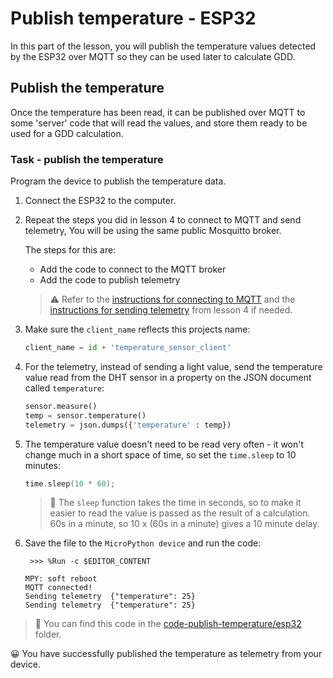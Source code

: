 # Publish temperature - ESP32

In this part of the lesson, you will publish the temperature values detected by the ESP32 over MQTT so they can be used later to calculate GDD.

## Publish the temperature

Once the temperature has been read, it can be published over MQTT to some 'server' code that will read the values, and store them ready to be used for a GDD calculation.

### Task - publish the temperature

Program the device to publish the temperature data.

1. Connect the ESP32 to the computer.

1. Repeat the steps you did in lesson 4 to connect to MQTT and send telemetry, You will be using the same public Mosquitto broker.

    The steps for this are:

    - Add the code to connect to the MQTT broker
    - Add the code to publish telemetry

    > ⚠️ Refer to the [instructions for connecting to MQTT](../../../1-getting-started/lessons/4-connect-internet/esp32-mqtt.md) and the [instructions for sending telemetry](../../../1-getting-started/lessons/4-connect-internet/esp32-telemetry.md) from lesson 4 if needed.

1. Make sure the `client_name` reflects this projects name:

    ```python
    client_name = id + 'temperature_sensor_client'
    ```

1. For the telemetry, instead of sending a light value, send the temperature value read from the DHT sensor in a property on the JSON document called `temperature`:

    ```python
    sensor.measure()
    temp = sensor.temperature()
    telemetry = json.dumps({'temperature' : temp})
    ```

1. The temperature value doesn't need to be read very often - it won't change much in a short space of time, so set the `time.sleep` to 10 minutes:

    ```cpp
    time.sleep(10 * 60);
    ```

    > 💁 The `sleep` function takes the time in seconds, so to make it easier to read the value is passed as the result of a calculation. 60s in a minute, so 10 x (60s in a minute) gives a 10 minute delay.

1. Save the file to the `MicroPython device` and run the code:

    ```output
     >>> %Run -c $EDITOR_CONTENT

    MPY: soft reboot
    MQTT connected!
    Sending telemetry  {"temperature": 25}
    Sending telemetry  {"temperature": 25}
    ```

> 💁 You can find this code in the [code-publish-temperature/esp32](code-publish-temperature/esp32) folder.

😀 You have successfully published the temperature as telemetry from your device.
